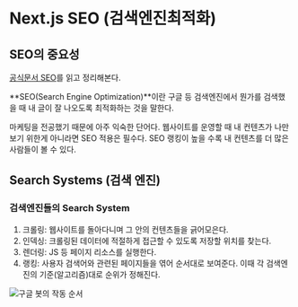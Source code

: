 # Next.js SEO (검색엔진최적화)

## SEO의 중요성

[공식문서 SEO](https://nextjs.org/learn/seo/introduction-to-seo)를 읽고 정리해본다.

**SEO(Search Engine Optimization)**이란 구글 등 검색엔진에서 뭔가를 검색했을 때 내 글이 잘 나오도록 최적화하는 것을 말한다.

마케팅을 전공했기 때문에 아주 익숙한 단어다. 웹사이트를 운영할 때 내 컨텐츠가 나만 보기 위한게 아니라면 SEO 적용은 필수다. SEO 랭킹이 높을 수록 내 컨텐츠를 더 많은 사람들이 볼 수 있다.

## Search Systems (검색 엔진)

### 검색엔진들의 Search System

1. 크롤링: 웹사이트를 돌아다니며 그 안의 컨텐츠들을 긁어모은다.
2. 인덱싱: 크롤링된 데이터에 적절하게 접근할 수 있도록 저장할 위치를 찾는다.
3. 렌더링: JS 등 페이지 리소스를 실행한다.
4. 랭킹: 사용자 검색어와 관련된 페이지들을 엮어 순서대로 보여준다. 이때 각 검색엔진의 기준(알고리즘)대로 순위가 정해진다.

![구글 봇의 작동 순서](https://nextjs.org/_next/image?url=%2Fstatic%2Fimages%2Flearn%2Fseo%2Fgooglebot.png&w=3840&q=75)